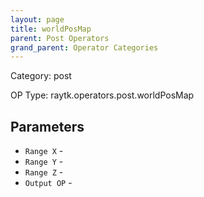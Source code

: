 ```yaml
---
layout: page
title: worldPosMap
parent: Post Operators
grand_parent: Operator Categories
---
```


Category: post

OP Type: raytk.operators.post.worldPosMap

## Parameters

* `Range X` - 
* `Range Y` - 
* `Range Z` - 
* `Output OP` -
